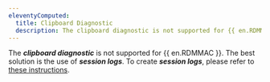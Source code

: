 ```yaml
---
eleventyComputed:
  title: Clipboard Diagnostic
  description: The clipboard diagnostic is not supported for {{ en.RDMMAC }}.
---
```


The ***clipboard diagnostic*** is not supported for {{ en.RDMMAC }}. The best solution is the use of ***session logs***.
To create ***session logs***, please refer to [these instructions](/rdm/mac/kb/rdm-macos/how-to-articles/rdm-mac-enable-send-rdp-logs/). 